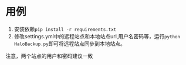 # 用例
1. 安装依赖`pip install -r requirements.txt`
2. 修改settings.yml中的远程站点和本地站点url,用户名密码等，运行`python HaloBackup.py`即可将远程站点同步到本地站点。

注意，两个站点的用户和密码建议一致
